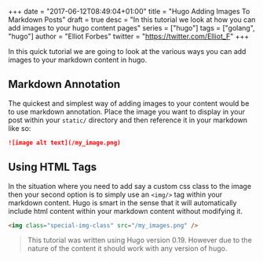 +++
date = "2017-06-12T08:49:04+01:00"
title = "Hugo Adding Images To Markdown Posts"
draft = true
desc = "In this tutorial we look at how you can add images to your hugo content pages"
series = ["hugo"]
tags = ["golang", "hugo"]
author = "Elliot Forbes"
twitter = "https://twitter.com/Elliot_F"
+++

In this quick tutorial we are going to look at the various ways you can add images to your markdown content in hugo. 

## Markdown Annotation

The quickest and simplest way of adding images to your content would be to use markdown annotation. Place the image you want to display in your post within your `static/` directory and then reference it in your markdown like so:

~~~md
![image alt text](/my_image.png)
~~~

## Using HTML Tags

In the situation where you need to add say a custom css class to the image then your second option is to simply use an `<img/>` tag within your markdown content. Hugo is smart in the sense that it will automatically include html content within your markdown content without modifying it.

~~~html
<img class="special-img-class" src="/my_images.png" /> 
~~~

> This tutorial was written using Hugo version 0.19. However due to the nature of the content it should work with any version of hugo.